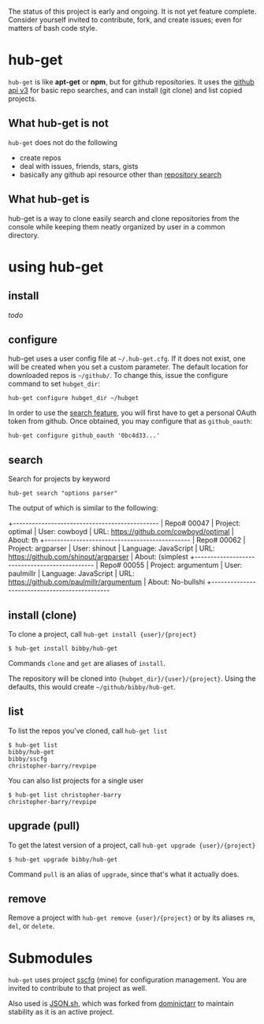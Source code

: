 The status of this project is early and ongoing. It is not yet feature complete. Consider yourself invited to contribute, fork, and create issues; even for matters of bash code style.

# hub-get

`hub-get` is like __apt-get__ or __npm__, but for github repositories. It uses the [github api v3][] for basic repo searches, and can install (git clone) and list copied projects.

[github api v3]:    http://developer.github.com/v3/

## What hub-get is not

`hub-get` does not do the following

- create repos
- deal with issues, friends, stars, gists
- basically any github api resource other than [repository search][]

[repository search]:    http://developer.github.com/v3/search/#search-repositories

## What hub-get is

hub-get is a way to clone easily search and clone repositories from the console while keeping them neatly organized by user in a common directory.

# using hub-get

## install
*todo*

## configure

hub-get uses a user config file at `~/.hub-get.cfg`.
If it does not exist, one will be created when you set a custom parameter.
The default location for downloaded repos is `~/github/`. To change this, issue the configure command to set `hubget_dir`:

    hub-get configure hubget_dir ~/hubget

In order to use the [search feature](#search), you will first have to get a personal OAuth token from github. Once obtained, you may configure that as `github_oauth`:

    hub-get configure github_oauth '0bc4d33...'

## search

Search for projects by keyword

    hub-get search "options parser"

The output of which is similar to the following:

+----------------------------------------------
| Repo#  00047
| Project:  optimal
| User:  cowboyd
| URL:  https://github.com/cowboyd/optimal
| About:  th
+----------------------------------------------
| Repo#  00062
| Project:  argparser
| User:  shinout
| Language:  JavaScript
| URL:  https://github.com/shinout/argparser
| About:  (simplest
+----------------------------------------------
| Repo#  00055
| Project:  argumentum
| User:  paulmillr
| Language:  JavaScript
| URL:  https://github.com/paulmillr/argumentum
| About:  No-bullshi
+----------------------------------------------

## install (clone)

To clone a project, call `hub-get install {user}/{project}`

    $ hub-get install bibby/hub-get

Commands `clone` and `get` are aliases of `install`.

The repository will be cloned into `{hubget_dir}/{user}/{project}`. Using the defaults, this would create `~/github/bibby/hub-get`.

## list

To list the repos you've cloned, call `hub-get list`

    $ hub-get list
    bibby/hub-get
    bibby/sscfg
    christopher-barry/revpipe

You can also list projects for a single user

    $ hub-get list christopher-barry
    christopher-barry/revpipe

## upgrade (pull)

To get the latest version of a project, call `hub-get upgrade {user}/{project}`

    $ hub-get upgrade bibby/hub-get

Command `pull` is an alias of `upgrade`, since that's what it actually does.

## remove

Remove a project with `hub-get remove {user}/{project}` or by its aliases `rm`, `del`, or `delete`.

# Submodules

`hub-get` uses project [sscfg](http://path/to/sscfg) (mine) for configuration management. You are invited to contribute to that project as well.

Also used is [JSON.sh](https://github.com/bibby/JSON.sh/), which was forked from [dominictarr](https://github.com/dominictarr/JSON.sh) to maintain stability as it is an active project.
